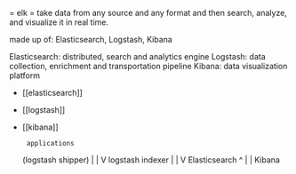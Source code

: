 = elk =
take data from any source and any format and then search, analyze, and visualize it in real time.

made up of: Elasticsearch, Logstash, Kibana

Elasticsearch: distributed, search and analytics engine
Logstash: data collection, enrichment and transportation pipeline
Kibana: data visualization platform


* [[elasticsearch]]
* [[logstash]]
* [[kibana]]

       applications
    (logstash shipper)
           |
           |
           V
    logstash indexer
           |
           |
           V
      Elasticsearch
           ^
           |
           |
        Kibana



